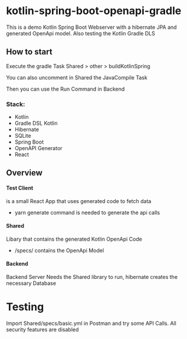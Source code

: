 # kotlin-spring-boot-openapi-gradle
This is a demo Kotlin Spring Boot Webserver with a hibernate JPA and generated OpenApi model. Also testing the Kotlin Gradle DLS

## How to start
Execute the gradle Task  Shared > other > buildKotlinSpring         

You can also uncomment in Shared the JavaCompile Task

Then you can use the Run Command in Backend

### Stack:
- Kotlin
- Gradle DSL Kotlin
- Hibernate 
- SQLite
- Spring Boot
- OpenAPI Generator
- React
## Overview
#### Test Client
is a small React App that uses generated code to fetch data
* yarn generate command is needed to generate the api calls
#### Shared
Libary that contains the generated Kotlin OpenApi Code
* /specs/ contains the OpenApi Model
#### Backend
Backend Server Needs the Shared library to run, hibernate creates the necessary Database 
# Testing
Import Shared/specs/basic.yml in Postman and try some API Calls. All security features are disabled